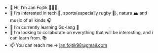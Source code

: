 - 👋 Hi, I’m Jan Fojtik 👨🏽‍💻
- 👀 I’m interested in tech 🤖, sports(especially rugby 🏉), nature 🏔 and music of all kinds 🎧
- 🌱 I’m currently learning Go-lang 🔵
- 💞️ I’m looking to collaborate on everything that will be interesting, and i can learn from. 📚
- 📫 You can reach me -> jan.fojtik98@gmail.com

<!---
fojtas98/fojtas98 is a ✨ special ✨ repository because its `README.md` (this file) appears on your GitHub profile.
You can click the Preview link to take a look at your changes.
--->
